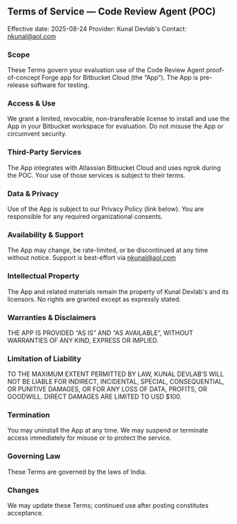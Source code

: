 ## Terms of Service — Code Review Agent (POC)

Effective date: 2025-08-24
Provider: Kunal Devlab's
Contact: nkunal@aol.com

### Scope

These Terms govern your evaluation use of the Code Review Agent proof-of-concept Forge app for Bitbucket Cloud (the “App”). The App is pre-release software for testing.

### Access & Use

We grant a limited, revocable, non-transferable license to install and use the App in your Bitbucket workspace for evaluation. Do not misuse the App or circumvent security.

### Third-Party Services

The App integrates with Atlassian Bitbucket Cloud and uses ngrok during the POC. Your use of those services is subject to their terms.

### Data & Privacy

Use of the App is subject to our Privacy Policy (link below). You are responsible for any required organizational consents.

### Availability & Support

The App may change, be rate-limited, or be discontinued at any time without notice. Support is best-effort via nkunal@aol.com

### Intellectual Property

The App and related materials remain the property of Kunal Devlab's and its licensors. No rights are granted except as expressly stated.

### Warranties & Disclaimers

THE APP IS PROVIDED “AS IS” AND “AS AVAILABLE”, WITHOUT WARRANTIES OF ANY KIND, EXPRESS OR IMPLIED.

### Limitation of Liability

TO THE MAXIMUM EXTENT PERMITTED BY LAW, KUNAL DEVLAB'S WILL NOT BE LIABLE FOR INDIRECT, INCIDENTAL, SPECIAL, CONSEQUENTIAL, OR PUNITIVE DAMAGES, OR FOR ANY LOSS OF DATA, PROFITS, OR GOODWILL. DIRECT DAMAGES ARE LIMITED TO USD $100.

### Termination

You may uninstall the App at any time. We may suspend or terminate access immediately for misuse or to protect the service.

### Governing Law

These Terms are governed by the laws of India.

### Changes

We may update these Terms; continued use after posting constitutes acceptance.
